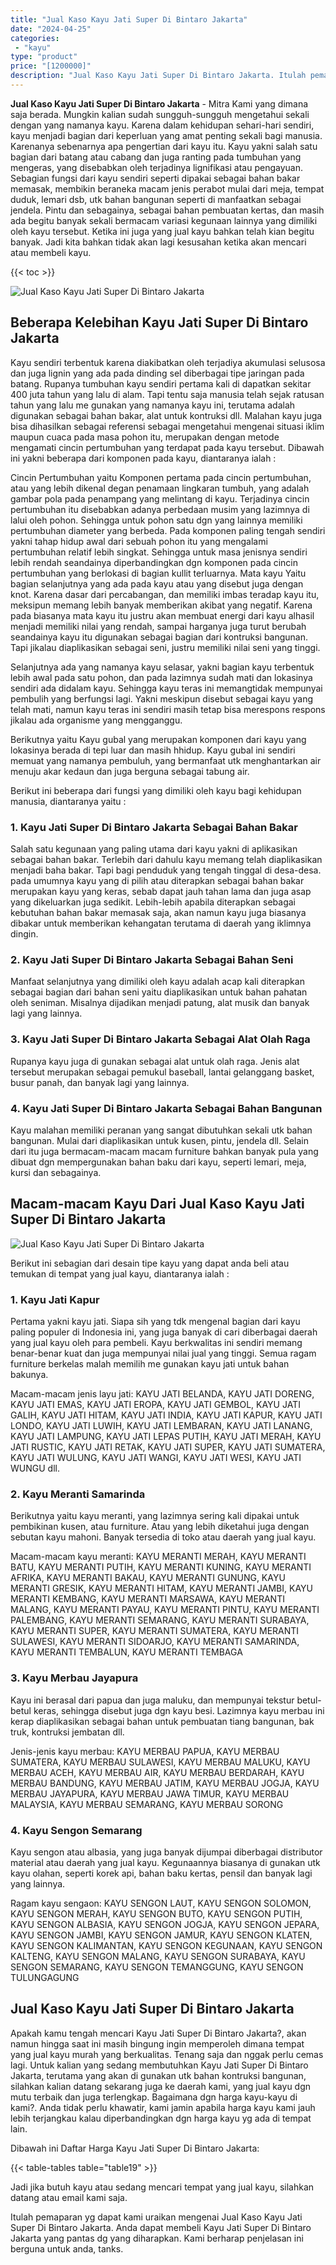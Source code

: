 ```yaml
---
title: "Jual Kaso Kayu Jati Super Di Bintaro Jakarta"
date: "2024-04-25"
categories:
 - "kayu"
type: "product"
price: "[1200000]"
description: "Jual Kaso Kayu Jati Super Di Bintaro Jakarta. Itulah pemaparan yg dapat kami uraikan mengenai Jual Kaso Kayu Jati Super Di Bintaro Jakarta. Anda dapat membel..."
---
```


**Jual Kaso Kayu Jati Super Di Bintaro Jakarta** - Mitra Kami yang dimana saja berada. Mungkin kalian sudah sungguh-sungguh mengetahui sekali dengan yang namanya kayu. Karena dalam kehidupan sehari-hari sendiri, kayu menjadi bagian dari keperluan yang amat penting sekali bagi manusia. Karenanya sebenarnya apa pengertian dari kayu itu. Kayu yakni salah satu bagian dari batang atau cabang dan juga ranting pada tumbuhan yang mengeras, yang disebabkan oleh terjadinya lignifikasi atau pengayuan. Sebagian fungsi dari kayu sendiri seperti dipakai sebagai bahan bakar memasak, membikin beraneka macam jenis perabot mulai dari meja, tempat duduk, lemari dsb, utk bahan bangunan seperti di manfaatkan sebagai jendela. Pintu dan sebagainya, sebagai bahan pembuatan kertas, dan masih ada begitu banyak sekali bermacam variasi kegunaan lainnya yang dimiliki oleh kayu tersebut. Ketika ini juga yang jual kayu bahkan telah kian begitu banyak. Jadi kita bahkan tidak akan lagi kesusahan ketika akan mencari atau membeli kayu.

{{< toc >}}

![Jual Kaso Kayu Jati Super Di Bintaro Jakarta](/images/kayu/kayu32.jpg)

## Beberapa Kelebihan Kayu Jati Super Di Bintaro Jakarta

Kayu sendiri terbentuk karena diakibatkan oleh terjadiya akumulasi selusosa dan juga lignin yang ada pada dinding sel diberbagai tipe jaringan pada batang. Rupanya tumbuhan kayu sendiri pertama kali di dapatkan sekitar 400 juta tahun yang lalu di alam. Tapi tentu saja manusia telah sejak ratusan tahun yang lalu me gunakan yang namanya kayu ini, terutama adalah digunakan sebagai bahan bakar, alat untuk kontruksi dll. Malahan kayu juga bisa dihasilkan sebagai referensi sebagai mengetahui mengenai situasi iklim maupun cuaca pada masa pohon itu, merupakan dengan metode mengamati cincin pertumbuhan yang terdapat pada kayu tersebut. Dibawah ini yakni beberapa dari komponen pada kayu, diantaranya ialah :

Cincin Pertumbuhan yaitu Komponen pertama pada cincin pertumbuhan, atau yang lebih dikenal degan penamaan lingkaran tumbuh, yang adalah gambar pola pada penampang yang melintang di kayu. Terjadinya cincin pertumbuhan itu disebabkan adanya perbedaan musim yang lazimnya di lalui oleh pohon. Sehingga untuk pohon satu dgn yang lainnya memiliki pertumbuhan diameter yang berbeda. Pada komponen paling tengah sendiri yakni tahap hidup awal dari sebuah pohon itu yang mengalami pertumbuhan relatif lebih singkat. Sehingga untuk masa jenisnya sendiri lebih rendah seandainya diperbandingkan dgn komponen pada cincin pertumbuhan yang berlokasi di bagian kullit terluarnya. Mata kayu Yaitu bagian selanjutnya yang ada pada kayu atau yang disebut juga dengan knot. Karena dasar dari percabangan, dan memiliki imbas teradap kayu itu, meksipun memang lebih banyak memberikan akibat yang negatif. Karena pada biasanya mata kayu itu justru akan membuat energi dari kayu alhasil menjadi memiliki nilai yang rendah, sampai harganya juga turut berubah seandainya kayu itu digunakan sebagai bagian dari kontruksi bangunan. Tapi jikalau diaplikasikan sebagai seni, justru memiliki nilai seni yang tinggi.

Selanjutnya ada yang namanya kayu selasar, yakni bagian kayu terbentuk lebih awal pada satu pohon, dan pada lazimnya sudah mati dan lokasinya sendiri ada didalam kayu. Sehingga kayu teras ini memangtidak mempunyai pembulih yang berfungsi lagi. Yakni meskipun disebut sebagai kayu yang telah mati, namun kayu teras ini sendiri masih tetap bisa merespons respons jikalau ada organisme yang mengganggu.

Berikutnya yaitu Kayu gubal yang merupakan komponen dari kayu yang lokasinya berada di tepi luar dan masih hhidup. Kayu gubal ini sendiri memuat yang namanya pembuluh, yang bermanfaat utk menghantarkan air menuju akar kedaun dan juga berguna sebagai tabung air.

Berikut ini beberapa dari fungsi yang dimiliki oleh kayu bagi kehidupan manusia, diantaranya yaitu :

### 1\. Kayu Jati Super Di Bintaro Jakarta Sebagai Bahan Bakar

Salah satu kegunaan yang paling utama dari kayu yakni di aplikasikan sebagai bahan bakar. Terlebih dari dahulu kayu memang telah diaplikasikan menjadi baha bakar. Tapi bagi penduduk yang tengah tinggal di desa-desa. pada umumnya kayu yang di pilih atau diterapkan sebagai bahan bakar merupakan kayu yang keras, sebab dapat jauh tahan lama dan juga asap yang dikeluarkan juga sedikit. Lebih-lebih apabila diterapkan sebagai kebutuhan bahan bakar memasak saja, akan namun kayu juga biasanya dibakar untuk memberikan kehangatan terutama di daerah yang iklimnya dingin.

### 2\. Kayu Jati Super Di Bintaro Jakarta Sebagai Bahan Seni

Manfaat selanjutnya yang dimiliki oleh kayu adalah acap kali diterapkan sebagai bagian dari bahan seni yaitu diaplikasikan untuk bahan pahatan oleh seniman. Misalnya dijadikan menjadi patung, alat musik dan banyak lagi yang lainnya.

### 3\. Kayu Jati Super Di Bintaro Jakarta Sebagai Alat Olah Raga

Rupanya kayu juga di gunakan sebagai alat untuk olah raga. Jenis alat tersebut merupakan sebagai pemukul baseball, lantai gelanggang basket, busur panah, dan banyak lagi yang lainnya.

### 4\. Kayu Jati Super Di Bintaro Jakarta Sebagai Bahan Bangunan

Kayu malahan memiliki peranan yang sangat dibutuhkan sekali utk bahan bangunan. Mulai dari diaplikasikan untuk kusen, pintu, jendela dll. Selain dari itu juga bermacam-macam macam furniture bahkan banyak pula yang dibuat dgn mempergunakan bahan baku dari kayu, seperti lemari, meja, kursi dan sebagainya.

## Macam-macam Kayu Dari Jual Kaso Kayu Jati Super Di Bintaro Jakarta

![Jual Kaso Kayu Jati Super Di Bintaro Jakarta](/images/kayu/kayu18.jpg)

Berikut ini sebagian dari desain tipe kayu yang dapat anda beli atau temukan di tempat yang jual kayu, diantaranya ialah :

### 1\. Kayu Jati Kapur

Pertama yakni kayu jati. Siapa sih yang tdk mengenal bagian dari kayu paling populer di Indonesia ini, yang juga banyak di cari diberbagai daerah yang jual kayu oleh para pembeli. Kayu berkwalitas ini sendiri memang benar-benar kuat dan juga mempunyai nilai jual yang tinggi. Semua ragam furniture berkelas malah memilih me gunakan kayu jati untuk bahan bakunya.

Macam-macam jenis layu jati: KAYU JATI BELANDA, KAYU JATI DORENG, KAYU JATI EMAS, KAYU JATI EROPA, KAYU JATI GEMBOL, KAYU JATI GALIH, KAYU JATI HITAM, KAYU JATI INDIA, KAYU JATI KAPUR, KAYU JATI LONDO, KAYU JATI LUWIH, KAYU JATI LEMBARAN, KAYU JATI LANANG, KAYU JATI LAMPUNG, KAYU JATI LEPAS PUTIH, KAYU JATI MERAH, KAYU JATI RUSTIC, KAYU JATI RETAK, KAYU JATI SUPER, KAYU JATI SUMATERA, KAYU JATI WULUNG, KAYU JATI WANGI, KAYU JATI WESI, KAYU JATI WUNGU dll.

### 2\. Kayu Meranti Samarinda

Berikutnya yaitu kayu meranti, yang lazimnya sering kali dipakai untuk pembikinan kusen, atau furniture. Atau yang lebih diketahui juga dengan sebutan kayu mahoni. Banyak tersedia di toko atau daerah yang jual kayu.

Macam-macam kayu meranti: KAYU MERANTI MERAH, KAYU MERANTI BATU, KAYU MERANTI PUTIH, KAYU MERANTI KUNING, KAYU MERANTI AFRIKA, KAYU MERANTI BAKAU, KAYU MERANTI GUNUNG, KAYU MERANTI GRESIK, KAYU MERANTI HITAM, KAYU MERANTI JAMBI, KAYU MERANTI KEMBANG, KAYU MERANTI MARSAWA, KAYU MERANTI MALANG, KAYU MERANTI PAYAU, KAYU MERANTI PINTU, KAYU MERANTI PALEMBANG, KAYU MERANTI SEMARANG, KAYU MERANTI SURABAYA, KAYU MERANTI SUPER, KAYU MERANTI SUMATERA, KAYU MERANTI SULAWESI, KAYU MERANTI SIDOARJO, KAYU MERANTI SAMARINDA, KAYU MERANTI TEMBALUN, KAYU MERANTI TEMBAGA

### 3\. Kayu Merbau Jayapura

Kayu ini berasal dari papua dan juga maluku, dan mempunyai tekstur betul-betul keras, sehingga disebut juga dgn kayu besi. Lazimnya kayu merbau ini kerap diaplikasikan sebagai bahan untuk pembuatan tiang bangunan, bak truk, kontruksi jembatan dll.

Jenis-jenis kayu merbau: KAYU MERBAU PAPUA, KAYU MERBAU SUMATERA, KAYU MERBAU SULAWESI, KAYU MERBAU MALUKU, KAYU MERBAU ACEH, KAYU MERBAU AIR, KAYU MERBAU BERDARAH, KAYU MERBAU BANDUNG, KAYU MERBAU JATIM, KAYU MERBAU JOGJA, KAYU MERBAU JAYAPURA, KAYU MERBAU JAWA TIMUR, KAYU MERBAU MALAYSIA, KAYU MERBAU SEMARANG, KAYU MERBAU SORONG

### 4\. Kayu Sengon Semarang

Kayu sengon atau albasia, yang juga banyak dijumpai diberbagai distributor material atau daerah yang jual kayu. Kegunaannya biasanya di gunakan utk kayu olahan, seperti korek api, bahan baku kertas, pensil dan banyak lagi yang lainnya.

Ragam kayu sengaon: KAYU SENGON LAUT, KAYU SENGON SOLOMON, KAYU SENGON MERAH, KAYU SENGON BUTO, KAYU SENGON PUTIH, KAYU SENGON ALBASIA, KAYU SENGON JOGJA, KAYU SENGON JEPARA, KAYU SENGON JAMBI, KAYU SENGON JAMUR, KAYU SENGON KLATEN, KAYU SENGON KALIMANTAN, KAYU SENGON KEGUNAAN, KAYU SENGON KALTENG, KAYU SENGON MALANG, KAYU SENGON SURABAYA, KAYU SENGON SEMARANG, KAYU SENGON TEMANGGUNG, KAYU SENGON TULUNGAGUNG

## Jual Kaso Kayu Jati Super Di Bintaro Jakarta

Apakah kamu tengah mencari Kayu Jati Super Di Bintaro Jakarta?, akan namun hingga saat ini masih bingung ingin memperoleh dimana tempat yang jual kayu murah yang berkualitas. Tenang saja dan nggak perlu cemas lagi. Untuk kalian yang sedang membutuhkan Kayu Jati Super Di Bintaro Jakarta, terutama yang akan di gunakan utk bahan kontruksi bangunan, silahkan kalian datang sekarang juga ke daerah kami, yang jual kayu dgn mutu terbaik dan juga terlengkap. Bagaimana dgn harga kayu-kayu di kami?. Anda tidak perlu khawatir, kami jamin apabila harga kayu kami jauh lebih terjangkau kalau diperbandingkan dgn harga kayu yg ada di tempat lain.

Dibawah ini Daftar Harga Kayu Jati Super Di Bintaro Jakarta:

{{< table-tables table="table19" >}}

Jadi jika butuh kayu atau sedang mencari tempat yang jual kayu, silahkan datang atau email kami saja.

Itulah pemaparan yg dapat kami uraikan mengenai Jual Kaso Kayu Jati Super Di Bintaro Jakarta. Anda dapat membeli Kayu Jati Super Di Bintaro Jakarta yang pantas dg yang diharapkan. Kami berharap penjelasan ini berguna untuk anda, tanks.
